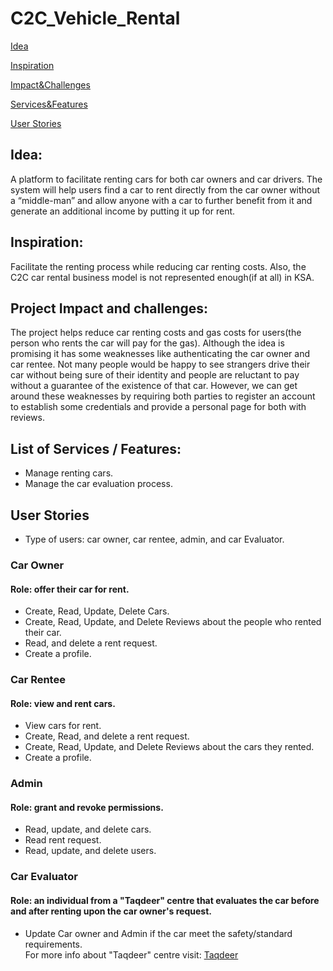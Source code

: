 # C2C_Vehicle_Rental
[Idea](https://github.com/jawaher-alqotym/C2C_Car_Rental/blob/main/README.md#idea "Idea")

[Inspiration](https://github.com/jawaher-alqotym/C2C_Car_Rental/blob/main/README.md#inspiration "Inspiration")

[Impact&Challenges](https://github.com/jawaher-alqotym/C2C_Car_Rental/blob/main/README.md#project-impact-and-challenges "Impact&Challenges")

[Services&Features](https://github.com/jawaher-alqotym/C2C_Car_Rental/blob/main/README.md#list-of-services--features "Services&Features")

[User Stories](https://github.com/jawaher-alqotym/C2C_Car_Rental/blob/main/README.md#user-stories "User Stories")
## Idea:
A platform to facilitate renting cars for both car owners and car drivers. The system will help users find a car to rent directly from the car owner without a “middle-man” and allow anyone with a car to further benefit from it and generate an additional income by putting it up for rent.

## Inspiration:
Facilitate the renting process while reducing car renting costs. Also, the C2C car rental business model is not represented enough(if at all) in KSA.

## Project Impact and challenges:
The project helps reduce car renting costs and gas costs for users(the person who rents the car will pay for the gas). Although the idea is promising it has some weaknesses like authenticating the car owner and car rentee. Not many people would be happy to see strangers drive their car without being sure of their identity and people are reluctant to pay without a guarantee of the existence of that car. However, we can get around these weaknesses by requiring both parties to register an account to establish some credentials and provide a personal page for both with reviews.

## List of Services / Features:
- Manage renting cars.
- Manage the car evaluation process.


## User Stories
- Type of users: car owner, car rentee, admin, and car Evaluator.

### Car Owner
#### Role: offer their car for rent.
- Create, Read, Update, Delete Cars.
- Create, Read, Update, and Delete Reviews about the people who rented their car.
- Read, and delete a rent request.
- Create a profile.


### Car Rentee
#### Role: view and rent cars.
- View cars for rent.
- Create, Read, and delete a rent request.
- Create, Read, Update, and Delete Reviews about the cars they rented.
- Create a profile.

### Admin
#### Role: grant and revoke permissions.
- Read, update, and delete cars. 
- Read rent request.
- Read, update, and delete users.

### Car Evaluator
#### Role: an individual from a "Taqdeer" centre that evaluates the car before and after renting upon the car owner's request.
- Update Car owner and Admin if the car meet the safety/standard requirements.
<br>For more info about "Taqdeer" centre visit: [Taqdeer](https://taqeem.gov.sa/news/%D8%A7%D8%B9%D8%AA%D9%85%D8%A7%D8%AF-%D9%85%D8%B1%D8%A7%D9%83%D8%B2/ "Taqdeer")



